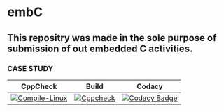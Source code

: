 # embC

## This repositry was made in the sole purpose of submission of out embedded C activities.

### CASE STUDY

|CppCheck                   |      Build                |     Codacy     |                                       
|--------                   |-------------------------- |-------         |
|[![Compile-Linux](https://github.com/pavanyadav007/Emd_C/actions/workflows/Compile.yml/badge.svg)](https://github.com/pavanyadav007/Emd_C/actions/workflows/Compile.yml)|[![Cppcheck](https://github.com/pavanyadav007/Emd_C/actions/workflows/CodeQulaity.yml/badge.svg)](https://github.com/pavanyadav007/Emd_C/actions/workflows/CodeQulaity.yml)|[![Codacy Badge](https://app.codacy.com/project/badge/Grade/a3ce929d5764402c9845291b0b054f25)](https://www.codacy.com/gh/pavanyadav007/Emd_C/dashboard?utm_source=github.com&amp;utm_medium=referral&amp;utm_content=pavanyadav007/Emd_C&amp;utm_campaign=Badge_Grade)|
